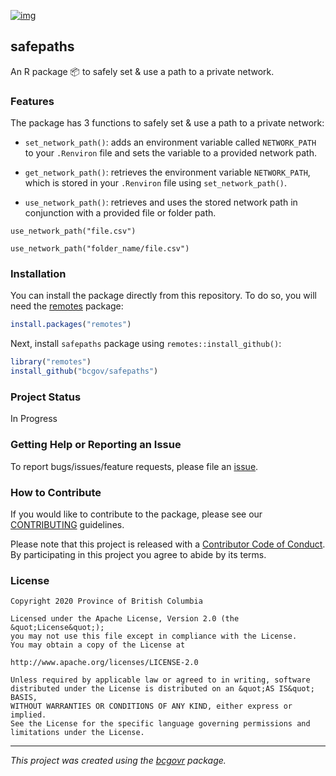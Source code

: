 [![img](https://img.shields.io/badge/Lifecycle-Experimental-339999)](https://github.com/bcgov/repomountie/blob/master/doc/lifecycle-badges.md)

## safepaths

An R package 📦 to safely set & use a path to a private network.

### Features

The package has 3 functions to safely set & use a path to a private network:

 - `set_network_path()`: adds an environment variable called `NETWORK_PATH` to
    your `.Renviron` file and sets the variable to a provided network
    path.
    
 - `get_network_path()`: retrieves the environment variable `NETWORK_PATH`, which is stored in your `.Renviron` file using `set_network_path()`.
 
 - `use_network_path()`: retrieves and uses the stored network path in conjunction with a  provided file or folder path. 
 
 
```{r}
use_network_path("file.csv")

use_network_path("folder_name/file.csv")
```

### Installation

You can install the package directly from this repository. To do so, you
will need the [remotes](https://github.com/hadley/devtools/) package:

``` r
install.packages("remotes")
```

Next, install `safepaths` package using
`remotes::install_github()`:

``` r
library("remotes")
install_github("bcgov/safepaths")
```

### Project Status

In Progress

### Getting Help or Reporting an Issue

To report bugs/issues/feature requests, please file an [issue](https://github.com/bcgov/safepaths/issues/).

### How to Contribute

If you would like to contribute to the package, please see our [CONTRIBUTING](CONTRIBUTING.md) guidelines.

Please note that this project is released with a [Contributor Code of Conduct](CODE_OF_CONDUCT.md). By participating in this project you agree to abide by its terms.

### License

```
Copyright 2020 Province of British Columbia

Licensed under the Apache License, Version 2.0 (the &quot;License&quot;);
you may not use this file except in compliance with the License.
You may obtain a copy of the License at

http://www.apache.org/licenses/LICENSE-2.0

Unless required by applicable law or agreed to in writing, software distributed under the License is distributed on an &quot;AS IS&quot; BASIS,
WITHOUT WARRANTIES OR CONDITIONS OF ANY KIND, either express or implied.
See the License for the specific language governing permissions and limitations under the License.
```

---
*This project was created using the [bcgovr](https://github.com/bcgov/bcgovr) package.* 
